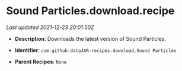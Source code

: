 # Sound Particles.download.recipe

_Last updated 2021-12-23 20:01:50Z_

- **Description**: Downloads the latest version of Sound Particles.

- **Identifier**: `com.github.dataJAR-recipes.download.Sound Particles`

- **Parent Recipes**: `None`
